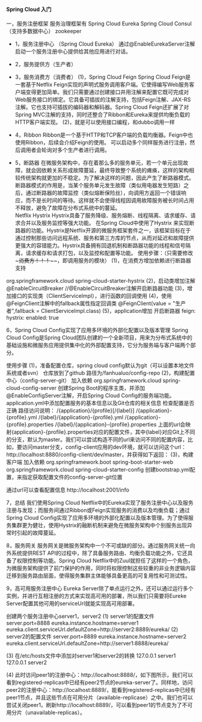 #### Spring Cloud 入门


一，服务注册框架
 服务治理框架有 
 Spring Cloud Eureka 
 Spring Cloud Consul（支持多数据中心） 
 zookeeper 
- 1，服务注册中心 （Spring Cloud Eureka） 
通过@EnableEurekaServer注解启动一个服务注册中心提供给其他应用进行对话。

- 2，服务提供方（生产者） 

- 3，服务消费方（消费者） 
(1)，Spring Cloud Feign 
Spring Cloud Feign是一套基于Netflix Feign实现的声明式服务调用客户端。它使得编写Web服务客户端变得更加简单。我们只需要通过创建接口并用注解来配置它既可完成对Web服务接口的绑定。它具备可插拔的注解支持，包括Feign注解、JAX-RS注解。它也支持可插拔的编码器和解码器。Spring Cloud Feign还扩展了对Spring MVC注解的支持，同时还整合了Ribbon和Eureka来提供均衡负载的HTTP客户端实现。 
(2)，就是可以使用接口编程，和dubbo调用一样 

- 4，Ribbon 
Ribbon是一个基于HTTP和TCP客户端的负载均衡器。Feign中也使用Ribbon，后续会介绍Feign的使用。
可以启动多个同样服务进行注册，然后调用者会轮询对多个生产者进行调用。 

- 5，断路器 
    在微服务架构中，存在着那么多的服务单元，若一个单元出现故障，就会因依赖关系形成故障蔓延，最终导致整个系统的瘫痪，这样的架构相较传统架构就更加的不稳定。为了解决这样的问题，因此产生了断路器模式。 <br>
    断路器模式的作用是，当某个服务单元发生故障（类似用电器发生短路）之后，通过断路器的故障监控（类似熔断保险丝），向调用方返回一个错误响应，而不是长时间的等待。这样就不会使得线程因调用故障服务被长时间占用不释放，避免了故障在分布式系统中的蔓延。 <br>
Netflix Hystrix 
Hystrix具备了服务降级、服务熔断、线程隔离、请求缓存、请求合并以及服务监控等强大功能。 
在Spring Cloud中使用了Hystrix 来实现断路器的功能。Hystrix是Netflix开源的微服务框架套件之一，该框架目标在于通过控制那些访问远程系统、服务和第三方库的节点，从而对延迟和故障提供更强大的容错能力。Hystrix具备拥有回退机制和断路器功能的线程和信号隔离，请求缓存和请求打包，以及监控和配置等功能。 
使用步骤：（只需要修改~~~消费方！！！~~~~，即调用服务的模块） 
(1)，在消费方增加依赖进行断路器支持 
<dependency> 
    <groupId>org.springframework.cloud</groupId> 
    <artifactId>spring-cloud-starter-hystrix</artifactId> 
</dependency> 
(2)，启动类增加注解 
@EnableCircuitBreaker   //@EnableCircuitBreaker注解开启断路器功能
(3)，增加接口的实现类（ClientServiceImpl），进行函数的回调使用
(4)，使用@FeignClient注解中的fallback属性指定回调类
@FeignClient(value = "生产者",fallback = ClientServiceImpl.class)
(5)，application增加 开启断路器
    feign:
      hystrix:
        enabled: true

6，Spring Cloud Config实现了应用多环境的外部化配置以及版本管理
Spring Cloud Config是Spring Cloud团队创建的一个全新项目，用来为分布式系统中的基础设施和微服务应用提供集中化的外部配置支持，它分为服务端与客户端两个部分。

使用步骤
(1)，准备配置仓库，spring cloud config默认为git（可以设置本地文件系统或者svn）
仓库放到了github  路径为/fanhualuo/config-repo
(2)，构建配置中心（config-server-git）
加入依赖
<dependencies>
	<dependency>
		<groupId>org.springframework.cloud</groupId>
		<artifactId>spring-cloud-config-server</artifactId>
	</dependency>
</dependencies>
创建Spring Boot的程序主类，并添加@EnableConfigServer注解，开启Spring Cloud Config的服务端功能。
application.yml中添加配置服务的基本信息以及Git仓库的相关信息
检查配置是否正确 路径访问说明：
/{application}/{profile}[/{label}]
/{application}-{profile}.yml
/{label}/{application}-{profile}.yml
/{application}-{profile}.properties
/{label}/{application}-{profile}.properties
上面的url会映射{application}-{profile}.properties对应的配置文件，其中{label}对应Git上不同的分支，默认为master。我们可以尝试构造不同的url来访问不同的配置内容，比如，要访问master分支，config-client应用的dev环境，就可以访问这个url：http://localhost:8880/config-client/dev/master，并获得如下返回：
(3)，构建客户端
加入依赖
<dependencies>
	<dependency>
		<groupId>org.springframework.boot</groupId>
		<artifactId>spring-boot-starter-web</artifactId>
	</dependency>
	<dependency>
		<groupId>org.springframework.cloud</groupId>
		<artifactId>spring-cloud-starter-config</artifactId>
	</dependency>
</dependencies>
创建bootstrap.yml配置，来指定获取配置文件的config-server-git位置

通过url可以查看配置信息
http://localhost:2001/info

7，总结
我们使用Spring Cloud Netflix中的Eureka实现了服务注册中心以及服务注册与发现；而服务间通过Ribbon或Feign实现服务的消费以及均衡负载；通过Spring Cloud Config实现了应用多环境的外部化配置以及版本管理。为了使得服务集群更为健壮，使用Hystrix的融断机制来避免在微服务架构中个别服务出现异常时引起的故障蔓延。


8，服务网关
服务网关是微服务架构中一个不可或缺的部分。通过服务网关统一向外系统提供REST API的过程中，除了具备服务路由、均衡负载功能之外，它还具备了权限控制等功能。Spring Cloud Netflix中的Zuul就担任了这样的一个角色，为微服务架构提供了前门保护的作用，同时将权限控制这些较重的非业务逻辑内容迁移到服务路由层面，使得服务集群主体能够具备更高的可复用性和可测试性。

9，高可用服务注册中心
Eureka Server除了单点运行之外，还可以通过运行多个实例，并进行互相注册的方式来实现高可用的部署，所以我们只需要将Eureke Server配置其他可用的serviceUrl就能实现高可用部署。

创建两个服务注册中心server1，server2
(1)  server1的配置文件
server.port=8888
eureka.instance.hostname=server1
eureka.client.serviceUrl.defaultZone=http://server2:8889/eureka/
(2)  server2的配置文件
server.port=8889
eureka.instance.hostname=server2
eureka.client.serviceUrl.defaultZone=http://server1:8888/eureka/

(3)  在/etc/hosts文件中添加对server1和server2的转换
127.0.0.1 server1
127.0.0.1 server2

(4)  此时访问peer1的注册中心：http://localhost:8888/，如下图所示，我们可以看到registered-replicas中已经有peer2节点的eureka-server了。同样地，访问peer2的注册中心：http://localhost:8889/，能看到registered-replicas中已经有peer1节点，并且这些节点在可用分片（available-replicase）之中。我们也可以尝试关闭peer1，刷新http://localhost:8889/，可以看到peer1的节点变为了不可用分片（unavailable-replicas）。

